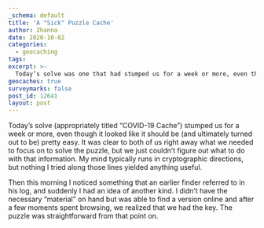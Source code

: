```yaml
---
_schema: default
title: 'A "Sick" Puzzle Cache'
author: Zhanna
date: 2020-10-02
categories:
  - geocaching
tags:
excerpt: >-
  Today’s solve was one that had stumped us for a week or more, even though it looked like it should be (and ultimately turned out to be) pretty easy.
geocaches: true
surveymarks: false
post_id: 12641
layout: post
---
```


Today’s solve (appropriately titled “COVID-19 Cache”) stumped us for a week or more, even though it looked like it should be (and ultimately turned out to be) pretty easy. It was clear to both of us right away what we needed to focus on to solve the puzzle, but we just couldn’t figure out what to do with that information. My mind typically runs in cryptographic directions, but nothing I tried along those lines yielded anything useful.

Then this morning I noticed something that an earlier finder referred to in his log, and suddenly I had an idea of another kind. I didn’t have the necessary “material” on hand but was able to find a version online and after a few moments spent browsing, we realized that we had the key. The puzzle was straightforward from that point on.
